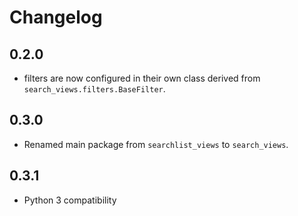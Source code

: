 # Changelog

## 0.2.0

* filters are now configured in their own class derived from `search_views.filters.BaseFilter`.

## 0.3.0

* Renamed main package from `searchlist_views` to `search_views`.


## 0.3.1

* Python 3 compatibility

